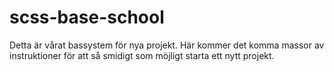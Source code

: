 # scss-base-school

Detta är vårat bassystem för nya projekt.
Här kommer det komma massor av instruktioner för att så smidigt som möjligt starta ett nytt projekt.
